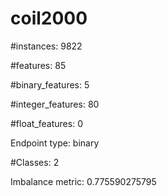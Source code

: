 # coil2000

#instances: 9822

#features: 85

  #binary_features: 5

  #integer_features: 80

  #float_features: 0

Endpoint type: binary

#Classes: 2

Imbalance metric: 0.775590275795

